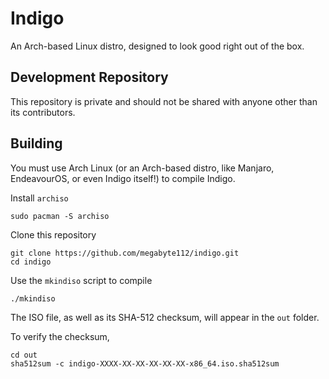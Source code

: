 # Indigo

An Arch-based Linux distro, designed to look good right out of the box.

## Development Repository

This repository is private and should not be shared with anyone other than its contributors.


## Building

You must use Arch Linux (or an Arch-based distro, like Manjaro, EndeavourOS, or even Indigo itself!) to compile Indigo.

Install `archiso`
```
sudo pacman -S archiso
```

Clone this repository
```
git clone https://github.com/megabyte112/indigo.git
cd indigo
```

Use the `mkindiso` script to compile
```
./mkindiso
```

The ISO file, as well as its SHA-512 checksum, will appear in the `out` folder.

To verify the checksum,
```
cd out
sha512sum -c indigo-XXXX-XX-XX-XX-XX-XX-x86_64.iso.sha512sum
```